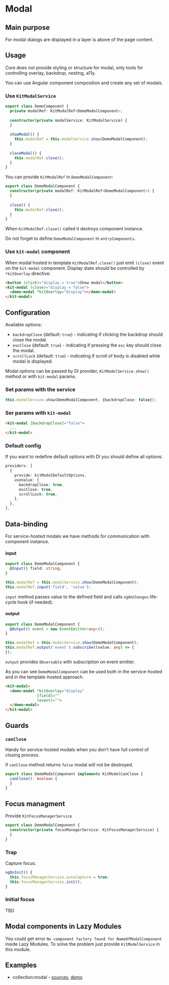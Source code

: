 # Modal

## Main purpose
 
For modal dialogs are displayed in a layer is above of the page content.



## Usage

Core does not provide styling or structure for modal, only tools for controlling overlay, backdrop, nesting, a11y.

You can use Angular component composition and create any set of modals.


### Use `KitModalService`

```typescript
export class DemoComponent {
  private modalRef: KitModalRef<DemoModalComponent>;
  
  constructor(private modalService: KitModalService) {
  }
  
  showModal() {
    this.modalRef = this.modalService.show(DemoModalComponent);
  }
  
  closeModal() {
    this.modalRef.close();
  }
}
```

You can provide `KitModalRef` in `DemoModalComponent`:

```typescript
export class DemoModalComponent {
  constructor(private modalRef: KitModalRef<DemoModalComponent>) {
  }
  
  close() {
    this.modalRef.close();
  }
}
```

When `KitModalRef.close()` called it destroys component instance.

Do not forget to define `DemoModalComponent` in `entryComponents`.


### Use `kit-modal` component

When modal hosted in template `KitModalRef.close()` just emit `(close)` event on the `kit-modal` component. Display state should be controlled by `*kitOverlay` directive:

```html
<button (click)="display = true">Show modal</button>
<kit-modal (close)="display = false">
  <demo-modal *kitOverlay="display"></demo-modal>
</kit-modal>
```



## Configuration

Available options:
  * `backdropClose` (default: `true`) - indicating if clicking the backdrop should close the modal.
  * `escClose` (default: `true`) - indicating if pressing the `esc` key should close the modal.
  * `scrollLock` (default: `true`) - indicating if scroll of body is disabled while modal is displayed.

Modal options can be passed by DI provider, `KitModelService.show()` method or with `kit-modal` params.

### Set params with the service

```typescript
this.modalService.show(DemoModalComponent, {backdropClose: false});
```

### Ser params with `kit-modal`

```html
<kit-modal [backdropClose]="false">
  ...
</kit-modal>
```

### Default config

If you want to redefine default options with DI you should define all options:

```typescript
providers: [
  {
    provide: kitModalDefaultOptions,
    useValue: {
      backdropClose: true,
      escClose: true,
      scrollLock: true,
    },
  },
],
```



## Data-binding

For service-hosted modals we have methods for communication with component instance.

#### input

```typescript
export class DemoModalComponent {
  @Input() field: string;
}
```

```typescript
this.modalRef = this.modalService.show(DemoModalComponent);
this.modalRef.input('field', 'value');
```

`input` method passes value to the defined field and calls `ngOnChanges` life-cycle hook (if needed).

#### output

```typescript
export class DemoModalComponent {
  @Output() event = new EventEmitter<any>();
}
```

```typescript
this.modalRef = this.modalService.show(DemoModalComponent);
this.modalRef.output('event').subscribe((value: any) => {
});
```

`output` provides `Observable` with subscription on event emitter.

As you can see `DemoModalComponent` can be used both in the service-hosted and in the template-hosted approach.

```html
<kit-modal>
  <demo-modal *kitOverlay="display"
              [field]=""
              (event)="">
  </demo-modal>
</kit-modal>
``` 



## Guards

### `canClose`

Handy for service-hosted modals when you don't have full control of closing process.

If `canClose` method returns `false` modal will not be destroyed.

```typescript
export class DemoModalComponent implements KitModalCanClose {
  canClose(): boolean {
  }
}
```


## Focus managment

Provide `KitFocusManagerService`

```typescript
export class DemoModalComponent {
  constructor(private focusManagerService: KitFocusManagerService) {
  }
}
```

### Trap

Capture focus:

```typescript
ngOnInit() {
  this.focusManagerService.autoCapture = true;
  this.focusManagerService.init();
}
```

### Initial focus

TBD


## Modal components in Lazy Modules

You could get error `No component factory found for NameOfModalComponent` inside Lazy Modules. To solve the problem just provide `KitModelService` in this module.


## Examples

* collection:modal - [sources](https://github.com/ngx-kit/ngx-kit/tree/master/packages/collection/lib/ui-modal), [demo](https://ngx-kit.com/collection/module/ui-modal)

